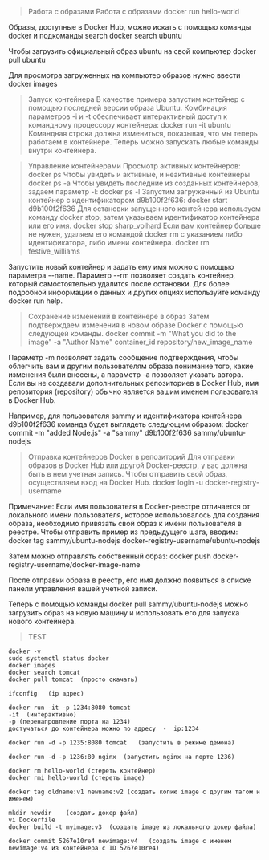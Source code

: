 > Работа с образами
Работа с образами
docker run hello-world

Образы, доступные в Docker Hub, можно искать с помощью команды docker и подкоманды search
docker search ubuntu

Чтобы загрузить официальный образ ubuntu на свой компьютер
docker pull ubuntu

Для просмотра загруженных на компьютер образов нужно ввести
docker images

> Запуск контейнера
В качестве примера запустим контейнер с помощью последней версии образа Ubuntu. Комбинация параметров -i и -t обеспечивает интерактивный доступ к командному процессору контейнера:
docker run -it ubuntu
Командная строка должна измениться, показывая, что мы теперь работаем в контейнере.
Теперь можно запускать любые команды внутри контейнера.

> Управление контейнерами
Просмотр активных контейнеров:
docker ps
Чтобы увидеть и активные, и неактивные контейнеры
docker ps -a
Чтобы увидеть последние из созданных контейнеров, задаем параметр -l:
docker ps -l
Запустим загруженный из Ubuntu контейнер с идентификатором d9b100f2f636:
docker start d9b100f2f636
Для остановки запущенного контейнера используем команду docker stop, затем указываем идентификатор контейнера или его имя.
docker stop sharp_volhard
Если вам контейнер больше не нужен, удаляем его командой docker rm с указанием либо идентификатора, либо имени контейнера.
docker rm festive_williams

Запустить новый контейнер и задать ему имя можно с помощью параметра --name. Параметр --rm позволяет создать контейнер, который самостоятельно удалится после остановки. Для более подробной информации о данных и других опциях используйте команду docker run help.

> Сохранение изменений в контейнере в образ
Затем подтверждаем изменения в новом образе Docker с помощью следующей команды. 
docker commit -m "What you did to the image" -a "Author Name" container_id repository/new_image_name

Параметр -m позволяет задать сообщение подтверждения, чтобы облегчить вам и другим пользователям образа понимание того, какие изменения были внесены, а параметр -a позволяет указать автора.
Если вы не создавали дополнительных репозиториев в Docker Hub, имя репозитория (repository) обычно является вашим именем пользователя в Docker Hub.

Например, для пользователя sammy и идентификатора контейнера d9b100f2f636 команда будет выглядеть следующим образом:
docker commit -m "added Node.js" -a "sammy" d9b100f2f636 sammy/ubuntu-nodejs

> Отправка контейнеров Docker в репозиторий
Для отправки образов в Docker Hub или другой Docker-реестр, у вас должна быть в нем учетная запись.
Чтобы отправить свой образ, осуществляем вход на Docker Hub.
docker login -u docker-registry-username

Примечание: Если имя пользователя в Docker-реестре отличается от локального имени пользователя, которое использовалось для создания образа, необходимо привязать свой образ к имени пользователя в реестре. Чтобы отправить пример из предыдущего шага, вводим:
docker tag sammy/ubuntu-nodejs docker-registry-username/ubuntu-nodejs

Затем можно отправлять собственный образ:
docker push docker-registry-username/docker-image-name

После отправки образа в реестр, его имя должно появиться в списке панели управления вашей учетной записи.

Теперь с помощью команды docker pull sammy/ubuntu-nodejs можно загрузить образ на новую машину и использовать его для запуска нового контейнера.

> TEST
```
docker -v
sudo systemctl status docker
docker images
docker search tomcat
docker pull tomcat  (просто скачать)

ifconfig   (ip адрес)

docker run -it -p 1234:8080 tomcat
-it  (интерактивно)
-p (перенапровление порта на 1234)
достучаться до контейнера можно по адресу  -  ip:1234

docker run -d -p 1235:8080 tomcat   (запустить в режиме демона)

docker run -d -p 1236:80 nginx  (запустить nginx на порте 1236)

docker rm hello-world (стереть контейнер)
docker rmi hello-world (стереть image)

docker tag oldname:v1 newname:v2 (создать копию image с другим тагом и именем)

mkdir newdir    (создать докер файл)
vi Dockerfile
docker build -t myimage:v3  (создать image из локального докер файла)

docker commit 5267e10re4 newimage:v4   (создать image с именем newimage:v4 из контейнера с ID 5267e10re4)
```

